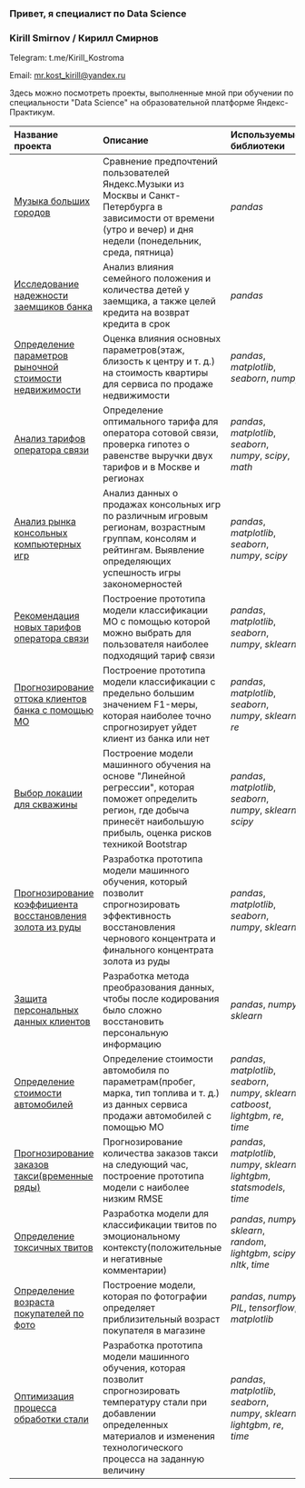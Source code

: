 ### Привет, я специалист по Data Science 

### Kirill Smirnov / Кирилл Смирнов

Telegram: t.me/Kirill_Kostroma

Email: mr.kost_kirill@yandex.ru

Здесь можно посмотреть проекты, выполненные мной при обучении по специальности "Data Science" на образовательной платформе Яндекс-Практикум.

| Название проекта | Описание | Используемые библиотеки | 
| :---------------------- | :---------------------- | :---------------------- |
| [Музыка больших городов](big_cities_music) | Сравнение предпочтений пользователей Яндекс.Музыки из Москвы и Санкт-Петербурга в зависимости от времени (утро и вечер) и дня недели (понедельник, среда, пятница)| *pandas* |
| [Исследование надежности заемщиков банка](churn_bank) | Анализ влияния семейного положения и количества детей у заемщика, а также целей кредита на возврат кредита в срок| *pandas* |
| [Определение параметров рыночной стоимости недвижимости](cost_real_estate) | Оценка влияния основных параметров(этаж, близость к центру и т. д.) на стоимость квартиры для сервиса по продаже недвижимости| *pandas*, *matplotlib*, *seaborn*, *numpy*|
| [Анализ тарифов оператора связи](tariff_telecom) | Определение оптимального тарифа для оператора сотовой связи, проверка гипотез о равенстве выручки двух тарифов и в Москве и регионах| *pandas*, *matplotlib*, *seaborn*, *numpy*, *scipy*, *math*|
| [Анализ рынка консольных компьютерных игр](console_games) | Анализ данных о продажах консольных игр по различным игровым регионам, возрастным группам, консолям и рейтингам. Выявление определяющих успешность игры закономерностей| *pandas*, *matplotlib*, *seaborn*, *numpy*, *scipy*|
| [Рекомендация новых тарифов оператора связи](tariff_telecom_ml) | Построение прототипа модели классификации МО с помощью которой можно выбрать для пользователя наиболее подходящий тариф связи| *pandas*, *matplotlib*, *seaborn*, *numpy*, *sklearn*|
| [Прогнозирование оттока клиентов банка с помощью МО](churn_bank_ml) | Построение прототипа модели классификации с предельно большим значением F1-меры, которая наиболее точно спрогнозирует уйдет клиент из банка или нет| *pandas*, *matplotlib*, *seaborn*, *numpy*, *sklearn*, *re*|
| [Выбор локации для скважины](oil_well_selection) | Построение модели машинного обучения на основе "Линейной регрессии", которая поможет определить регион, где добыча принесёт наибольшую прибыль, оценка рисков техникой Bootstrap| *pandas*, *matplotlib*, *seaborn*, *numpy*, *sklearn*, *scipy*|
| [Прогнозирование коэффициента восстановления золота из руды](gold_processing) | Разработка прототипа модели машинного обучения, который позволит спрогнозировать эффективность восстановления чернового концентрата и финального концентрата золота из руды| *pandas*, *matplotlib*, *seaborn*, *numpy*, *sklearn*|
| [Защита персональных данных клиентов](insuranse_encoding) | Разработка метода преобразования данных, чтобы после кодирования было сложно восстановить персональную информацию| *pandas*, *numpy*, *sklearn*|
| [Определение стоимости автомобилей](cost_cars) | Определение стоимости автомобиля по параметрам(пробег, марка, тип топлива и т. д.) из данных сервиса продажи автомобилей с помощью МО| *pandas*, *matplotlib*, *seaborn*, *numpy*, *sklearn*, *catboost*, *lightgbm*, *re*, *time*|
| [Прогнозирование заказов такси(временные ряды)](time_taxi) | Прогнозирование количества заказов такси на следующий час, построение прототипа модели с наиболее низким RMSE| *pandas*, *matplotlib*, *numpy*, *sklearn*, *lightgbm*, *statsmodels*, *time*|
| [Определение токсичных твитов](toxic_twit) | Разработка модели для классификации твитов по эмоциональному контексту(положительные и негативные комментарии)| *pandas*, *numpy*, *sklearn*, *random*, *lightgbm*, *scipy*, *nltk*, *time*|
| [Определение возраста покупателей по фото](cv_photo) | Построение модели, которая по фотографии определяет приблизительный возраст покупателя в магазине| *pandas*, *numpy*, *PIL*, *tensorflow*, *matplotlib*|
| [Оптимизация процесса обработки стали](steel_processing) | Разработка прототипа модели машинного обучения, которая позволит спрогнозировать температуру стали при добавлении определенных материалов и изменения технологического процесса на заданную величину| *pandas*, *matplotlib*, *seaborn*, *numpy*, *sklearn*, *lightgbm*, *re*, *time*|
